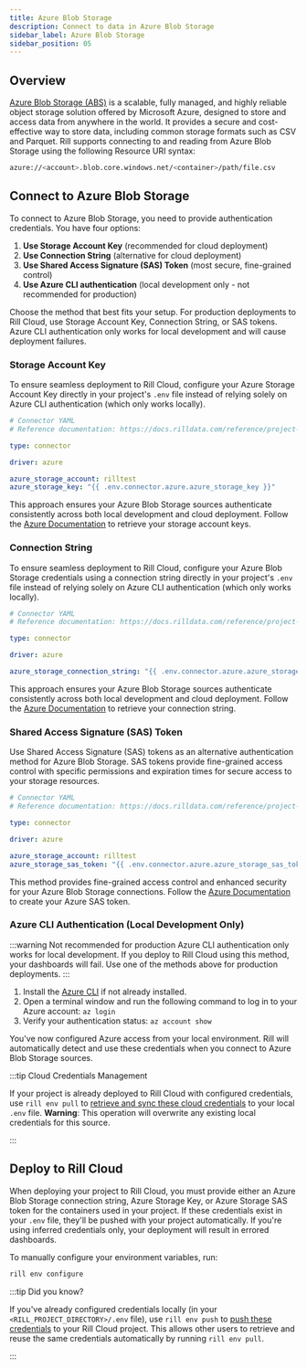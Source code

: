 ```yaml
---
title: Azure Blob Storage
description: Connect to data in Azure Blob Storage
sidebar_label: Azure Blob Storage 
sidebar_position: 05
---
```


<!-- WARNING: There are links to this page in source code. If you move it, find and replace the links and consider adding a redirect in docusaurus.config.js. -->

## Overview
[Azure Blob Storage (ABS)](https://learn.microsoft.com/en-us/azure/storage/blobs/storage-blobs-introduction) is a scalable, fully managed, and highly reliable object storage solution offered by Microsoft Azure, designed to store and access data from anywhere in the world. It provides a secure and cost-effective way to store data, including common storage formats such as CSV and Parquet. Rill supports connecting to and reading from Azure Blob Storage using the following Resource URI syntax:

```bash
azure://<account>.blob.core.windows.net/<container>/path/file.csv
```

## Connect to Azure Blob Storage

To connect to Azure Blob Storage, you need to provide authentication credentials. You have four options:

1. **Use Storage Account Key** (recommended for cloud deployment)
2. **Use Connection String** (alternative for cloud deployment)
3. **Use Shared Access Signature (SAS) Token** (most secure, fine-grained control)
4. **Use Azure CLI authentication** (local development only - not recommended for production)

Choose the method that best fits your setup. For production deployments to Rill Cloud, use Storage Account Key, Connection String, or SAS tokens. Azure CLI authentication only works for local development and will cause deployment failures.

### Storage Account Key

To ensure seamless deployment to Rill Cloud, configure your Azure Storage Account Key directly in your project's `.env` file instead of relying solely on Azure CLI authentication (which only works locally).

```yaml
# Connector YAML
# Reference documentation: https://docs.rilldata.com/reference/project-files/connectors

type: connector

driver: azure

azure_storage_account: rilltest
azure_storage_key: "{{ .env.connector.azure.azure_storage_key }}"
```

This approach ensures your Azure Blob Storage sources authenticate consistently across both local development and cloud deployment. Follow the [Azure Documentation](https://learn.microsoft.com/en-us/azure/storage/common/storage-account-keys-manage?tabs=azure-portal) to retrieve your storage account keys.

### Connection String

To ensure seamless deployment to Rill Cloud, configure your Azure Blob Storage credentials using a connection string directly in your project's `.env` file instead of relying solely on Azure CLI authentication (which only works locally).

```yaml
# Connector YAML
# Reference documentation: https://docs.rilldata.com/reference/project-files/connectors

type: connector

driver: azure

azure_storage_connection_string: "{{ .env.connector.azure.azure_storage_connection_string }}"
```

This approach ensures your Azure Blob Storage sources authenticate consistently across both local development and cloud deployment. Follow the [Azure Documentation](https://learn.microsoft.com/en-us/azure/storage/common/storage-account-keys-manage?tabs=azure-portal) to retrieve your connection string.

### Shared Access Signature (SAS) Token

Use Shared Access Signature (SAS) tokens as an alternative authentication method for Azure Blob Storage. SAS tokens provide fine-grained access control with specific permissions and expiration times for secure access to your storage resources.

```yaml
# Connector YAML
# Reference documentation: https://docs.rilldata.com/reference/project-files/connectors

type: connector

driver: azure

azure_storage_account: rilltest 
azure_storage_sas_token: "{{ .env.connector.azure.azure_storage_sas_token }}"
```

This method provides fine-grained access control and enhanced security for your Azure Blob Storage connections. Follow the [Azure Documentation](https://learn.microsoft.com/en-us/azure/ai-services/translator/document-translation/how-to-guides/create-sas-tokens?tabs=Containers) to create your Azure SAS token.

###  Azure CLI Authentication (Local Development Only)

:::warning Not recommended for production
Azure CLI authentication only works for local development. If you deploy to Rill Cloud using this method, your dashboards will fail. Use one of the methods above for production deployments.
:::

1. Install the [Azure CLI](https://learn.microsoft.com/en-us/cli/azure/install-azure-cli) if not already installed.
2. Open a terminal window and run the following command to log in to your Azure account: `az login`
3. Verify your authentication status: `az account show`

You've now configured Azure access from your local environment. Rill will automatically detect and use these credentials when you connect to Azure Blob Storage sources.

:::tip Cloud Credentials Management

If your project is already deployed to Rill Cloud with configured credentials, use `rill env pull` to [retrieve and sync these cloud credentials](/connect/credentials/#rill-env-pull) to your local `.env` file. **Warning**: This operation will overwrite any existing local credentials for this source.

:::

## Deploy to Rill Cloud

When deploying your project to Rill Cloud, you must provide either an Azure Blob Storage connection string, Azure Storage Key, or Azure Storage SAS token for the containers used in your project. If these credentials exist in your `.env` file, they'll be pushed with your project automatically. If you're using inferred credentials only, your deployment will result in errored dashboards.

To manually configure your environment variables, run:
```bash
rill env configure
```

:::tip Did you know?

If you've already configured credentials locally (in your `<RILL_PROJECT_DIRECTORY>/.env` file), use `rill env push` to [push these credentials](/connect/credentials#rill-env-push) to your Rill Cloud project. This allows other users to retrieve and reuse the same credentials automatically by running `rill env pull`.

:::

